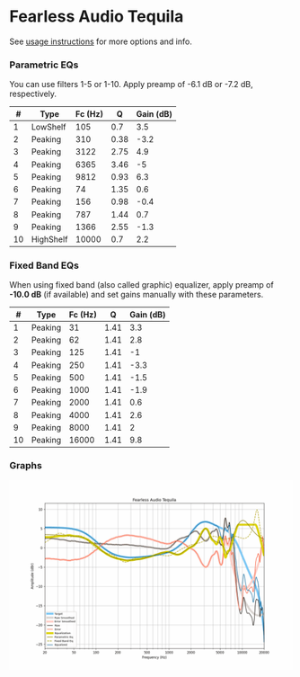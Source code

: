 # Fearless Audio Tequila
See [usage instructions](https://github.com/jaakkopasanen/AutoEq#usage) for more options and info.

### Parametric EQs
You can use filters 1-5 or 1-10. Apply preamp of -6.1 dB or -7.2 dB, respectively.

|   # | Type      |   Fc (Hz) |    Q |   Gain (dB) |
|-----|-----------|-----------|------|-------------|
|   1 | LowShelf  |       105 | 0.7  |         3.5 |
|   2 | Peaking   |       310 | 0.38 |        -3.2 |
|   3 | Peaking   |      3122 | 2.75 |         4.9 |
|   4 | Peaking   |      6365 | 3.46 |        -5   |
|   5 | Peaking   |      9812 | 0.93 |         6.3 |
|   6 | Peaking   |        74 | 1.35 |         0.6 |
|   7 | Peaking   |       156 | 0.98 |        -0.4 |
|   8 | Peaking   |       787 | 1.44 |         0.7 |
|   9 | Peaking   |      1366 | 2.55 |        -1.3 |
|  10 | HighShelf |     10000 | 0.7  |         2.2 |

### Fixed Band EQs
When using fixed band (also called graphic) equalizer, apply preamp of **-10.0 dB** (if available) and set gains manually with these parameters.

|   # | Type    |   Fc (Hz) |    Q |   Gain (dB) |
|-----|---------|-----------|------|-------------|
|   1 | Peaking |        31 | 1.41 |         3.3 |
|   2 | Peaking |        62 | 1.41 |         2.8 |
|   3 | Peaking |       125 | 1.41 |        -1   |
|   4 | Peaking |       250 | 1.41 |        -3.3 |
|   5 | Peaking |       500 | 1.41 |        -1.5 |
|   6 | Peaking |      1000 | 1.41 |        -1.9 |
|   7 | Peaking |      2000 | 1.41 |         0.6 |
|   8 | Peaking |      4000 | 1.41 |         2.6 |
|   9 | Peaking |      8000 | 1.41 |         2   |
|  10 | Peaking |     16000 | 1.41 |         9.8 |

### Graphs
![](./Fearless%20Audio%20Tequila.png)
